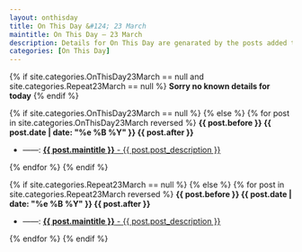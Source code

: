 ```yaml
---
layout: onthisday
title: On This Day &#124; 23 March
maintitle: On This Day — 23 March
description: Details for On This Day are genarated by the posts added to the website so the content is subject to changes/updates over time.
categories: [On This Day]
---
```


{% if site.categories.OnThisDay23March == null and site.categories.Repeat23March == null %}
<strong>Sorry no known details for today</strong>
{% endif %}

{% if site.categories.OnThisDay23March == null %}
{% else %}
{% for post in site.categories.OnThisDay23March reversed %}
<strong>{{ post.before }} {{ post.date | date: "%e %B %Y" }} {{ post.after }}</strong>
<ul>
<li> ——: <a href="{{ post.url }}"><strong>{{ post.maintitle }}</strong> - {{ post.post_description }}</a></li>
</ul>
{% endfor %}
{% endif %}

{% if site.categories.Repeat23March == null %}
{% else %}
{% for post in site.categories.Repeat23March reversed %}
<strong>{{ post.before }} {{ post.date | date: "%e %B %Y" }} {{ post.after }}</strong>
<ul>
<li> ——: <a href="{{ post.url }}"><strong>{{ post.maintitle }}</strong> - {{ post.post_description }}</a></li>
</ul>
{% endfor %}
{% endif %}

